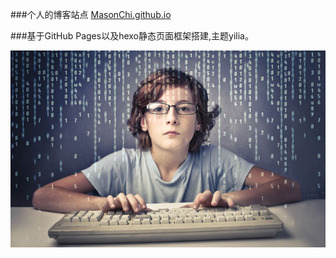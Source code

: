 ###个人的博客站点 [MasonChi.github.io](http://MasonChi.github.io/)

###基于GitHub Pages以及hexo静态页面框架搭建,主题yilia。

![image](https://github.com/MasonChi/MasonChi.github.io/blob/master/uploads/placeholder.jpg)